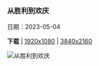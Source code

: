 ### 从胜利到欢庆

日期：2023-05-04

**下载**  |  [1920x1080](https://cn.bing.com/th?id=OHR.Popocatepetl_ZH-CN5483138337_1920x1080.jpg)  |  [3840x2160](https://cn.bing.com/th?id=OHR.Popocatepetl_ZH-CN5483138337_UHD.jpg)

![从胜利到欢庆](https://cn.bing.com/th?id=OHR.Popocatepetl_ZH-CN5483138337_1920x1080.jpg "普埃布拉天主堂和波波卡特佩特火山，普埃布拉，墨西哥 (© Radius Images/Shutterstock)")

